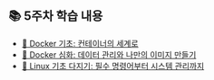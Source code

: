 ## 📚 5주차 학습 내용

- [🐳 Docker 기초: 컨테이너의 세계로](./20day.md)
- [🐳 Docker 심화: 데이터 관리와 나만의 이미지 만들기](./21_day.md)
- [🐧 Linux 기초 다지기: 필수 명령어부터 시스템 관리까지](./23_day.md)